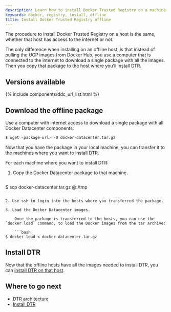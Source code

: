 ```yaml
---
description: Learn how to install Docker Trusted Registry on a machine with no internet access.
keywords: docker, registry, install, offline
title: Install Docker Trusted Registry offline
---
```

The procedure to install Docker Trusted Registry on a host is the same, whether that host has access to the internet or not.

The only difference when installing on an offline host, is that instead of pulling the UCP images from Docker Hub, you use a computer that is connected to the internet to download a single package with all the images. Then you copy that package to the host where you’ll install DTR.

## Versions available

{% include components/ddc_url_list.html %}

## Download the offline package

Use a computer with internet access to download a single package with all Docker Datacenter components:

```bash
$ wget <package-url> -O docker-datacenter.tar.gz
```

Now that you have the package in your local machine, you can transfer it to the machines where you want to install DTR.

For each machine where you want to install DTR:

1. Copy the Docker Datacenter package to that machine.
    
    ```bash
$ scp docker-datacenter.tar.gz <user>@<host>:/tmp
```

2. Use ssh to login into the hosts where you transferred the package.

3. Load the Docker Datacenter images.
    
    Once the package is transferred to the hosts, you can use the `docker load` command, to load the Docker images from the tar archive:
    
    ```bash
$ docker load < docker-datacenter.tar.gz
```

## Install DTR

Now that the offline hosts have all the images needed to install DTR, you can [install DTR on that host](index.md).

## Where to go next

* [DTR architecture](../architecture.md)
* [Install DTR](index.md)